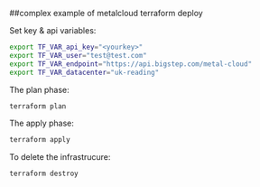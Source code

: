 ##complex example of metalcloud terraform deploy

Set key & api variables:

```bash
export TF_VAR_api_key="<yourkey>"
export TF_VAR_user="test@test.com"
export TF_VAR_endpoint="https://api.bigstep.com/metal-cloud"
export TF_VAR_datacenter="uk-reading"
```
The plan phase:
```bash
terraform plan
```

The apply phase:
```bash
terraform apply
```

To delete the infrastrucure:
```bash
terraform destroy
```


